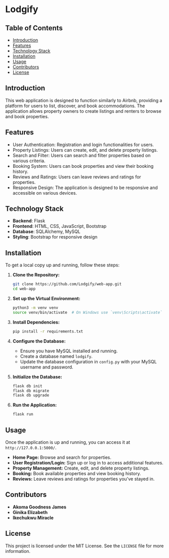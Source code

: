 # Lodgify

## Table of Contents
- [Introduction](#introduction)
- [Features](#features)
- [Technology Stack](#technology-stack)
- [Installation](#installation)
- [Usage](#usage)
- [Contributors](#contributors)
- [License](#license)

## Introduction

This web application is designed to function similarly to Airbnb, providing a platform for users to list, discover, and book accommodations. The application allows property owners to create listings and renters to browse and book properties.

## Features

- User Authentication: Registration and login functionalities for users.
- Property Listings: Users can create, edit, and delete property listings.
- Search and Filter: Users can search and filter properties based on various criteria.
- Booking System: Users can book properties and view their booking history.
- Reviews and Ratings: Users can leave reviews and ratings for properties.
- Responsive Design: The application is designed to be responsive and accessible on various devices.

## Technology Stack

- **Backend**: Flask
- **Frontend**: HTML, CSS, JavaScript, Bootstrap
- **Database**: SQLAlchemy, MySQL
- **Styling**: Bootstrap for responsive design

## Installation

To get a local copy up and running, follow these steps:

1. **Clone the Repository:**
    ```sh
    git clone https://github.com/Lodgify/web-app.git
    cd web-app
    ```

2. **Set up the Virtual Environment:**
    ```sh
    python3 -m venv venv
    source venv/bin/activate  # On Windows use `venv\Scripts\activate`
    ```

3. **Install Dependencies:**
    ```sh
    pip install -r requirements.txt
    ```

4. **Configure the Database:**
    - Ensure you have MySQL installed and running.
    - Create a database named `lodgify`.
    - Update the database configuration in `config.py` with your MySQL username and password.

5. **Initialize the Database:**
    ```sh
    flask db init
    flask db migrate
    flask db upgrade
    ```

6. **Run the Application:**
    ```sh
    flask run
    ```

## Usage

Once the application is up and running, you can access it at `http://127.0.0.1:5000/`.

- **Home Page:** Browse and search for properties.
- **User Registration/Login:** Sign up or log in to access additional features.
- **Property Management:** Create, edit, and delete property listings.
- **Booking:** Book available properties and view booking history.
- **Reviews:** Leave reviews and ratings for properties you've stayed in.

## Contributors

- **Akoma Goodness James**
- **Ginika Elizabeth**
- **Ikechukwu Miracle**

## License

This project is licensed under the MIT License. See the `LICENSE` file for more information.

